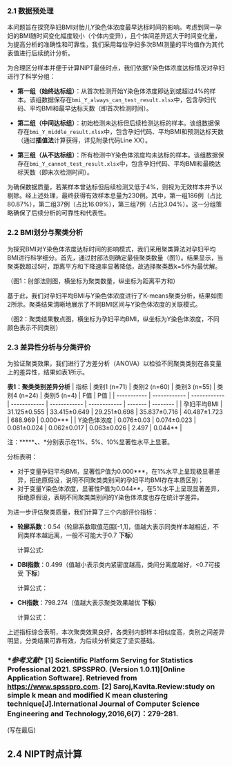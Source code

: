 ### 2.1 数据预处理

​        本问题旨在探究孕妇BMI对胎儿Y染色体浓度最早达标时间的影响。考虑到同一孕妇的BMI随时间变化幅度较小（个体内变异），且个体间差异远大于时间变化量，为提高分析的准确性和可靠性，我们采用每位孕妇多次BMI测量的平均值作为其代表值进行后续统计分析。

​        为合理区分样本并便于计算NIPT最佳时点，我们依据Y染色体浓度达标情况对孕妇进行了科学分组：

- **第一组（始终达标组）**：从首次检测开始Y染色体浓度即达到或超过4%的样本。该组数据保存在`bmi_Y_always_can_test_result.xlsx`中，包含孕妇代码、平均BMI和最早达标天数（即首次检测时间）。
  
- **第二组（中间达标组）**：初始检测未达标但后续检测达标的样本。该组数据保存在`bmi_Y_middle_result.xlsx`中，包含孕妇代码、平均BMI和预测达标天数（通过**插值法**计算获得，详见附录代码Line XX）。

- **第三组（从不达标组）**：所有检测中Y染色体浓度均未达标的样本。该组数据保存在`bmi_Y_cannot_test_result.xlsx`中，包含孕妇代码、平均BMI和最晚达标天数（即末次检测时间）。

​        为确保数据质量，若某样本曾达标但后续检测又低于4%，则视为无效样本并予以剔除。经上述处理，最终获得有效样本总量为230例。其中，第一组186例（占比80.87%），第二组37例（占比16.09%），第三组7例（占比3.04%）。这一分组策略确保了后续分析的可靠性和代表性。

### 2.2 BMI划分与聚类分析

​      为探究BMI对Y染色体浓度达标时间的影响模式，我们采用聚类算法对孕妇平均BMI进行科学细分。首先，通过肘部法则确定最佳聚类数量（图1）。结果显示，当聚类数超过5时，距离平方和下降速率显著降低，故选择聚类数k=5作为最优解。

（图1：肘部法则图，横坐标为聚类数量，纵坐标为距离平方和）

​      基于此，我们对孕妇平均BMI与Y染色体浓度进行了K-means聚类分析，结果如图2所示。聚类结果清晰地展示了不同BMI区间与Y染色体浓度的关联模式。

（图2：聚类结果散点图，横坐标为孕妇平均BMI，纵坐标为Y染色体浓度，不同颜色表示不同类别）

### 2.3 差异性分析与分类评价

为验证聚类效果，我们进行了方差分析（ANOVA）以检验不同聚类类别在各变量上的差异性，结果如表1所示。

**表1：聚类类别差异分析**
| 指标        | 类别1 (n=71) | 类别2 (n=60) | 类别3 (n=55) | 类别4 (n=24) | 类别5 (n=4)  | F值     | P值      |
| ----------- | ------------ | ------------ | ------------ | ------------ | ------------ | ------- | -------- |
| 孕妇平均BMI | 31.125±0.555 | 33.415±0.649 | 29.251±0.698 | 35.837±0.716 | 40.487±1.723 | 688.969 | 0.000*** |
| Y染色体浓度 | 0.076±0.03   | 0.074±0.023  | 0.081±0.024  | 0.062±0.017  | 0.063±0.026  | 2.497   | 0.044**  |

注：***********、******、*分别表示在1%、5%、10%显著性水平上显著。

分析表明：
- 对于变量孕妇平均BMI，显著性P值为0.000***，在1%水平上呈现极显著差异，拒绝原假设，说明不同聚类类别间的孕妇平均BMI存在本质区别；
- 对于变量Y染色体浓度，显著性P值为0.044**，在5%水平上呈现显著差异，拒绝原假设，表明不同聚类类别间的Y染色体浓度也存在统计学差异。

为进一步评估聚类质量，我们计算了三个内部评价指标：
- **轮廓系数**：0.54（轮廓系数取值范围[-1,1]，值越大表示同类样本越相近，不同类样本越远离，一般不可能大于0.7 **下标**）

  计算公式:

- **DBI指数**：0.499（值越小表示类内紧密度越高，类间分离度越好，<0.7可接受 **下标**）

  计算公式：

- **CH指数**：798.274（值越大表示聚类效果越优 **下标**）

  计算公式：

上述指标综合表明，本次聚类效果良好，各类别内部样本相似度高，类别之间差异明显，分类结果可靠有效，为后续分析奠定了坚实基础。

### ***\*参考文献\**** [1] Scientific Platform Serving for Statistics Professional 2021. SPSSPRO. (Version 1.0.11)[Online Application Software]. Retrieved from https://www.spsspro.com. [2] Saroj,Kavita.Review:study on simple k mean and modified K mean clustering technique[J].International Journal of Computer Science Engineering and Technology,2016,6(7)：279-281.

(写在最后)

##  2.4 NIPT时点计算
